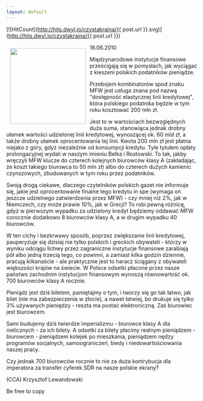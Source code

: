 ```yaml
---
layout: default
---
```


[![HitCount](http://hits.dwyl.io/czystakraina/{{ post.url }}.svg)](http://hits.dwyl.io/czystakraina/{{ post.url }})
<p><img src="{{site.baseurl}}\articles\pictures\465.nbp.jpg" align="left" style="margin: 10px 10px" width="200"><!--0-->
16.06.2010</p><p>Międzynarodowe instytucje finansowe prześcigają się w pomysłach, jak wyciągać z kieszeni polskich podatników pieniądze. </p><p>Przebojem
kombinatorów spod znaku MFW jest usługa znana pod nazwą "dostępność
elastycznej linii kredytowej", która polskiego podatnika będzie w tym
roku kosztować 200 mln zł.</p><p>Jest to w wartościach bezwzględnych
duża suma, stanowiąca jednak drobny ułamek wartości udzielonej linii
kredytowej, wynoszącej ok. 60 mld zł, a także drobny ułamek
oprocentowania tej linii. Kwota 200 mln zł jest płatna niejako z góry,
gdyż niezależnie od konsumpcji kredytu. Tyle tytułem opłaty
prolongacyjnej wydali w naszym imieniu Belka i Rostowski. To tak, jakby
wręczyli MFW klucze do czterech kolejnych biurowców klasy A
(zakładając, że koszt takiego biurowca to 50 mln zł) albo do czterech
dużych kamienic czynszowych, zbudowanych w tym roku przez podatników.</p><p>Swoją
drogą ciekawe, dlaczego czytelników polskich gazet nie informuje się,
jakie jest oprocentowanie finalne tego kredytu in spe (wymaga on
jeszcze udzielnego zatwierdzenia przez MFW) - czy mniej niż 2%, jak w
Niemczech, czy może prawie 10%, jak w Grecji? To robi pewną różnicę,
gdyż w pierwszym wypadku za udzielony kredyt będziemy oddawać MFW
corocznie dodatkowo 8 biurowców klasy A, a w drugim wypadku 40
biurowców. </p><p>W ten cichy i bezkrwawy sposób, poprzez zwiększanie
linii kredytowej, pauperyzuje się dzisiaj nie tylko polskich i greckich
obywateli - którzy w wyniku odciągu lichwy przez zagraniczne instytucje
finansowe zarabiają pół albo jedną trzecią tego, co powinni, a zamiast
kilka godzin dziennie, pracują kilkanaście - ale praktycznie jest to
haracz ściągany z obywateli większości krajów na świecie. W Polsce
odsetki płacone przez nasze państwo zachodnim instytucjom finansowym
wynoszą równowartość ok. 700 biurowców klasy A rocznie.</p><p>Pieniądz
jest dziś biletem, pamiętajmy o tym, i tworzy się go tak łatwo, jak
bilet (nie ma zabezpieczenia w złocie), a nawet łatwiej, bo drukuje się
tylko 3% używanych pieniędzy - reszta ma postać elektroniczną. Zaś
biurowiec jest biurowcem. </p><p>Sami budujemy dziś twierdze
imperializmu - biurowce klasy A dla nielicznych - za ich bilety. A
odsetki za bilety płacimy realnym pieniądzem - biurowcem - pieniądzem
kolejek po mieszkania, pieniądzem nędzy programów socjalnych,
samoograniczeń, biedy i niedowartościowania naszej pracy.</p><p>Czy jednak 700 biurowców rocznie to nie za duża kontrybucja dla imperatora za transfer cyferek SDR na nasze polskie ekrany?</p><p>(CCA) Krzysztof Lewandowski</p><p>Be
free to copy</p>